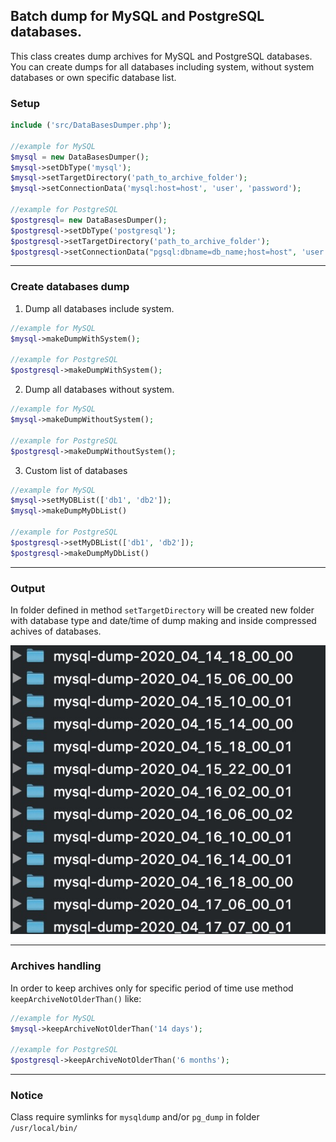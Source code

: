## Batch dump for MySQL and PostgreSQL databases.

This class creates dump archives for MySQL and PostgreSQL databases. You can create dumps for all databases including system, without system databases or own specific database list.

### Setup
```php
include ('src/DataBasesDumper.php');

//example for MySQL
$mysql = new DataBasesDumper();
$mysql->setDbType('mysql');
$mysql->setTargetDirectory('path_to_archive_folder');
$mysql->setConnectionData('mysql:host=host', 'user', 'password');

//example for PostgreSQL
$postgresql= new DataBasesDumper();
$postgresql->setDbType('postgresql');
$postgresql->setTargetDirectory('path_to_archive_folder');
$postgresql->setConnectionData("pgsql:dbname=db_name;host=host", 'user', 'password' );
```
------

### Create databases dump

1. Dump all databases include system.
```php
//example for MySQL
$mysql->makeDumpWithSystem();

//example for PostgreSQL
$postgresql->makeDumpWithSystem();
```

2. Dump all databases without system.
```php
//example for MySQL
$mysql->makeDumpWithoutSystem();

//example for PostgreSQL
$postgresql->makeDumpWithoutSystem();
```
3. Custom list of databases
```php
//example for MySQL
$mysql->setMyDBList(['db1', 'db2']);
$mysql->makeDumpMyDbList()

//example for PostgreSQL
$postgresql->setMyDBList(['db1', 'db2']);
$postgresql->makeDumpMyDbList()
```
---
### Output
In folder defined in method `setTargetDirectory` will be created new folder with database type and date/time of dump making and inside compressed achives of   databases.

![20200411_185456](img/folders.jpg)

---
### Archives handling 
In order to keep archives only for specific period of time use method `keepArchiveNotOlderThan()` like:
```php
//example for MySQL
$mysql->keepArchiveNotOlderThan('14 days');

//example for PostgreSQL
$postgresql->keepArchiveNotOlderThan('6 months');
```

---
### Notice
Class require symlinks for `mysqldump` and/or `pg_dump` in folder `/usr/local/bin/`
